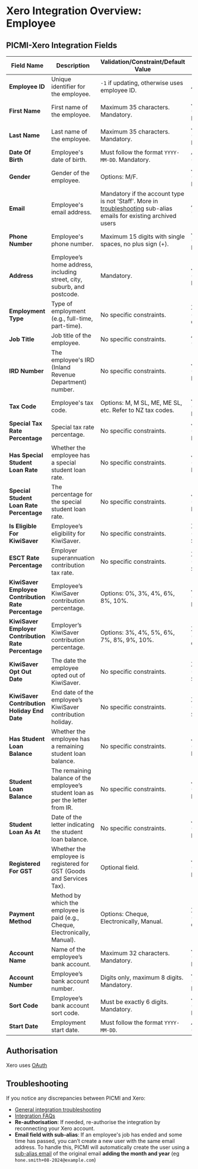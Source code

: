 # Xero Integration Overview:  Employee

## PICMI-Xero Integration Fields

| **Field Name**                                      | **Description**                                                                 | **Validation/Constraint/Default Value**                                                                                                | **Source**                       |
|-----------------------------------------------------|---------------------------------------------------------------------------------|----------------------------------------------------------------------------------------------------------------------------------------|----------------------------------|
| **Employee ID**                                     | Unique identifier for the employee.                                             | `-1` if updating, otherwise uses employee ID.                                                                                          | Application                      |
| **First Name**                                      | First name of the employee.                                                     | Maximum 35 characters. Mandatory.                                                                                                      | Jobseeker (Personal Information) |
| **Last Name**                                       | Last name of the employee.                                                      | Maximum 35 characters. Mandatory.                                                                                                      | Jobseeker (Personal Information) |
| **Date Of Birth**                                   | Employee's date of birth.                                                       | Must follow the format `YYYY-MM-DD`. Mandatory.                                                                                        | Application (Contract/Job)       |
| **Gender**                                          | Gender of the employee.                                                         | Options: M/F.                                                                                                                          | Jobseeker (Personal Information) |
| **Email**                                           | Employee's email address.                                                       | Mandatory if the account type is not 'Staff'. More in [troubleshooting](#troubleshooting) sub-alias emails for existing archived users | Application (Contract/Job)       |
| **Phone Number**                                    | Employee's phone number.                                                        | Maximum 15 digits with single spaces, no plus sign (+).                                                                                | Jobseeker (Personal Information) |
| **Address**                                         | Employee’s home address, including street, city, suburb, and postcode.          | Mandatory.                                                                                                                             | Jobseeker (Personal Information) |
| **Employment Type**                                 | Type of employment (e.g., full-time, part-time).                                | No specific constraints.                                                                                                               | Xero (Integration Configuration) |
| **Job Title**                                       | Job title of the employee.                                                      | No specific constraints.                                                                                                               | Application (Contract/Job)       |
| **IRD Number**                                      | The employee's IRD (Inland Revenue Department) number.                          | No specific constraints.                                                                                                               | Jobseeker (Personal Information) |
| **Tax Code**                                        | Employee's tax code.                                                            | Options: M, M SL, ME, ME SL, etc. Refer to NZ tax codes.                                                                               | Jobseeker (Personal Information) |
| **Special Tax Rate Percentage**                     | Special tax rate percentage.                                                    | No specific constraints.                                                                                                               | Jobseeker (Personal Information) |
| **Has Special Student Loan Rate**                   | Whether the employee has a special student loan rate.                           | No specific constraints.                                                                                                               | Jobseeker (Personal Information) |
| **Special Student Loan Rate Percentage**            | The percentage for the special student loan rate.                               | No specific constraints.                                                                                                               | Jobseeker (Personal Information) |
| **Is Eligible For KiwiSaver**                       | Employee’s eligibility for KiwiSaver.                                           | No specific constraints.                                                                                                               | Xero (KiwiSaver Status)          |
| **ESCT Rate Percentage**                            | Employer superannuation contribution tax rate.                                  | No specific constraints.                                                                                                               | Xero (KiwiSaver Status)          |
| **KiwiSaver Employee Contribution Rate Percentage** | Employee’s KiwiSaver contribution percentage.                                   | Options: 0%, 3%, 4%, 6%, 8%, 10%.                                                                                                      | Jobseeker (Personal Information) |
| **KiwiSaver Employer Contribution Rate Percentage** | Employer’s KiwiSaver contribution percentage.                                   | Options: 3%, 4%, 5%, 6%, 7%, 8%, 9%, 10%.                                                                                              | Xero (Integration Configuration) |
| **KiwiSaver Opt Out Date**                          | The date the employee opted out of KiwiSaver.                                   | No specific constraints.                                                                                                               | Xero (KiwiSaver Status)          |
| **KiwiSaver Contribution Holiday End Date**         | End date of the employee’s KiwiSaver contribution holiday.                      | No specific constraints.                                                                                                               | Xero (KiwiSaver Status)          |
| **Has Student Loan Balance**                        | Whether the employee has a remaining student loan balance.                      | No specific constraints.                                                                                                               | Jobseeker (Personal Information) |
| **Student Loan Balance**                            | The remaining balance of the employee’s student loan as per the letter from IR. | No specific constraints.                                                                                                               | Jobseeker (Personal Information) |
| **Student Loan As At**                              | Date of the letter indicating the student loan balance.                         | No specific constraints.                                                                                                               | Jobseeker (Personal Information) |
| **Registered For GST**                              | Whether the employee is registered for GST (Goods and Services Tax).            | Optional field.                                                                                                                        | Jobseeker (Personal Information) |
| **Payment Method**                                  | Method by which the employee is paid (e.g., Cheque, Electronically, Manual).    | Options: Cheque, Electronically, Manual.                                                                                               | Xero (Integration Configuration) |
| **Account Name**                                    | Name of the employee’s bank account.                                            | Maximum 32 characters. Mandatory.                                                                                                      | Jobseeker (Personal Information) |
| **Account Number**                                  | Employee’s bank account number.                                                 | Digits only, maximum 8 digits. Mandatory.                                                                                              | Jobseeker (Personal Information) |
| **Sort Code**                                       | Employee’s bank account sort code.                                              | Must be exactly 6 digits. Mandatory.                                                                                                   | Jobseeker (Personal Information) |
| **Start Date**                                      | Employment start date.                                                          | Must follow the format `YYYY-MM-DD`.                                                                                                   | Application (Contract/Job)       |

## Authorisation

Xero uses [OAuth](../integrations.md#different-ways-to-authorise-picmi-to-transfer-data)

## Troubleshooting

If you notice any discrepancies between PICMI and Xero:

- [General integration troubleshooting](../integrations#troubleshooting)
- [Integration FAQs](../../faqs#integrations)
- **Re-authorisation**: If needed, re-authorise the integration by reconnecting your Xero account.
- **Email field with sub-alias**: If an employee's job has ended and some time has passed, you can’t create a new user with the same email
  address. To handle this, PICMI will automatically create the user using a [sub-alias email](../../faqs#emails) of the
  original email **adding the month and year** (eg `hone.smith+08-2024@example.com`)
